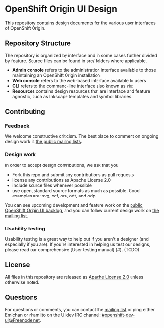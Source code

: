 OpenShift Origin UI Design
==========================

This repository contains design documents for the various user interfaces of OpenShift Origin. 

Repository Structure
--------------------

The repository is organized by interface and in some cases further divided by feature. Source files can be found in src/ folders where applicable.

- **Admin console** refers to the administration interface available to those maintaining an OpenShift Origin installation
- **Web console** refers to the web-based interface available to users
- **CLI** refers to the command-line interface also known as `rhc`
- **Resources** contains design resources that are interface and feature agnostic, such as Inkscape templates and symbol libraries

Contributing
------------

### Feedback
We welcome constructive criticism. The best place to comment on ongoing design work is [the public mailing lists](http://lists.openshift.redhat.com/openshiftmm/listinfo).

### Design work
In order to accept design contributions, we ask that you
- Fork this repo and submit any contributions as pull requests
- license any contributions as Apache License 2.0
- include source files whenever possible
- use open, standard source formats as much as possible. Good examples are: svg, xcf, ora, odt, and odp

You can see upcoming development and feature work on the [public OpenShift Origin UI backlog](https://trello.com/b/M0rP0aLj), and you can follow current design work on [the mailing list](http://lists.openshift.redhat.com/openshiftmm/listinfo).

### Usability testing
Usability testing is a great way to help out if you aren't a designer (and especially if you are). If you're interested in helping us test our designs, please read our comprehensive [User testing manual] (#). (TODO)

License
-------

All files in this repository are released as [Apache License 2.0](http://www.apache.org/licenses/LICENSE-2.0.html) unless otherwise noted. 

Questions
---------

For questions or comments, you can contact the [mailing list](http://lists.openshift.redhat.com/openshiftmm/listinfo) or ping either Emichan or rhamilto on the UI dev IRC channel: [#openshift-dev-ui@Freenode.net](http://webchat.freenode.net/?randomnick=1&channels=openshift-dev-ui&uio=d4).
